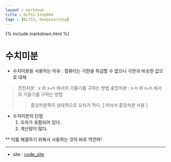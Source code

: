 ```yaml
---
layout : markdown
title : DLFS3-Step004
tags : [DLfS3, DeepLearning]
---
```


{% include markdown.html %}

# 수치미분

- 수치미분을 사용하는 이유 : 컴퓨터는 극한을 취급할 수 없으니 극한과 비슷한 값으로 대체
> 전진차분 : x 와 x+h 에서의 기울기를 구하는 방법
> 중앙차분 : x-h 와 x+h 에서의 기울기를 구하는 방법
>> 중앙차분쪽이 상대적으로 오차가 작다. [ 따라서 중앙차분 사용 ]

- 수치미분의 단점
  1. 오차가 포함되어 있다.
  2. 계산량이 많다.

** 이를 해결하기 위해서 사용하는 것이 바로 역전파!

---

- site : [code_site](https://github.com/insu97/Deep-Learning-from-Scratch3/blob/main/code/Step004.ipynb)
